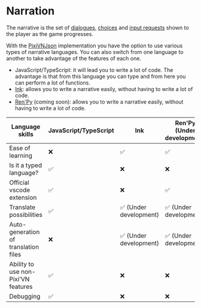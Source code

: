 # Narration

The narrative is the set of [dialogues](/start/dialogue.md), [choices](/start/choices.md) and [input requests](/start/input.md) shown to the player as the game progresses.

With the [PixiVNJson](/advanced/pixi-vn-json.md) implementation you have the option to use various types of narrative languages. You can also switch from one language to another to take advantage of the features of each one.

* JavaScript/TypeScript: it will lead you to write a lot of code. The advantage is that from this language you can type and from here you can perform a lot of functions.
* [Ink](/ink/ink.md): allows you to write a narrative easily, without having to write a lot of code.
* [Ren'Py](/renpy/renpy.md) (coming soon): allows you to write a narrative easily, without having to write a lot of code.

| Language skills | JavaScript/TypeScript | Ink | Ren'Py (Under development) |
|---|---|---|---|
| Ease of learning | ❌ | ✅ | ✅ |
| Is it a typed language? | ✅ | ❌ | ❌ |
| Official vscode extension | ✅ | ❌ | ✅ |
| Translate possibilities | ✅ | ✅ (Under development) | ✅ (Under development) |
| Auto-generation of translation files | ❌ | ✅ (Under development) | ✅ (Under development) |
| Ability to use non-Pixi’VN features | ✅ | ❌ | ❌ |
| Debugging | ✅ | ❌ | ❌ |
